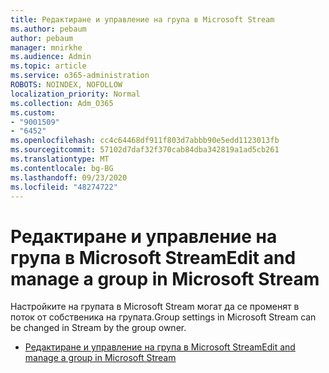 ```yaml
---
title: Редактиране и управление на група в Microsoft Stream
ms.author: pebaum
author: pebaum
manager: mnirkhe
ms.audience: Admin
ms.topic: article
ms.service: o365-administration
ROBOTS: NOINDEX, NOFOLLOW
localization_priority: Normal
ms.collection: Adm_O365
ms.custom:
- "9001509"
- "6452"
ms.openlocfilehash: cc4c64468df911f803d7abbb90e5edd1123013fb
ms.sourcegitcommit: 57102d7daf32f370cab84dba342819a1ad5cb261
ms.translationtype: MT
ms.contentlocale: bg-BG
ms.lasthandoff: 09/23/2020
ms.locfileid: "48274722"
---
```

# <a name="edit-and-manage-a-group-in-microsoft-stream"></a><span data-ttu-id="635f5-102">Редактиране и управление на група в Microsoft Stream</span><span class="sxs-lookup"><span data-stu-id="635f5-102">Edit and manage a group in Microsoft Stream</span></span>

<span data-ttu-id="635f5-103">Настройките на групата в Microsoft Stream могат да се променят в поток от собственика на групата.</span><span class="sxs-lookup"><span data-stu-id="635f5-103">Group settings in Microsoft Stream can be changed in Stream by the group owner.</span></span>  

- [<span data-ttu-id="635f5-104">Редактиране и управление на група в Microsoft Stream</span><span class="sxs-lookup"><span data-stu-id="635f5-104">Edit and manage a group in Microsoft Stream</span></span>](https://docs.microsoft.com/stream/portal-manage-groups)
